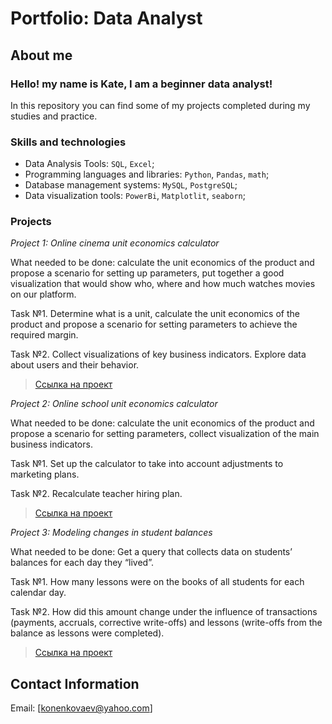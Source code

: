 # Portfolio: Data Analyst
## About me
### Hello! my name is Kate, I am a beginner data analyst!
In this repository you can find some of my projects completed during my studies and practice.

### Skills and technologies
- Data Analysis Tools: ``SQL``, ``Excel``;
- Programming languages and libraries: ``Python``, ``Pandas``, ``math``;
- Database management systems: ``MySQL``, ``PostgreSQL``;
- Data visualization tools: ``PowerBi``, ``Matplotlit``, ``seaborn``;

### Projects

*Project 1: Online cinema unit economics calculator* 

What needed to be done: calculate the unit economics of the product and propose a scenario for setting up parameters, put together a good visualization that would show who, where and how much watches movies on our platform.

Task №1. 
Determine what is a unit, calculate the unit economics of the product and propose a scenario for setting parameters to achieve the required margin.

Task №2.
Collect visualizations of key business indicators. Explore data about users and their behavior.

> <a href="https://github.com/KonenkovaEkaterina/Data_analyst_portfolio/blob/main/Project%201%20Excel.xlsb">Ссылка на проект</a>

*Project 2: Online school unit economics calculator* 

What needed to be done: calculate the unit economics of the product and propose a scenario for setting parameters, collect visualization of the main business indicators.

Task №1.
Set up the calculator to take into account adjustments to marketing plans.

Task №2.
Recalculate teacher hiring plan.

> <a href="https://github.com/KonenkovaEkaterina/Data_analyst_portfolio/blob/main/Project%202%20Excel.xlsx">Ссылка на проект</a>

*Project 3: Modeling changes in student balances* 

What needed to be done: Get a query that collects data on students’ balances for each day they “lived”.

Task №1. How many lessons were on the books of all students for each calendar day.

Task №2. How did this amount change under the influence of transactions (payments, accruals, corrective write-offs) and lessons (write-offs from the balance as lessons were completed). 

> <a href="https://github.com/KonenkovaEkaterina/Data_analyst_portfolio/blob/main/Project%203%20SQL.xlsx">Ссылка на проект</a>

## Contact Information
Email: [konenkovaev@yahoo.com]
